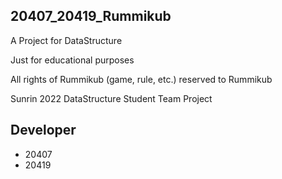 ## 20407_20419_Rummikub

A Project for DataStructure

Just for educational purposes

All rights of Rummikub (game, rule, etc.) reserved to Rummikub


Sunrin 2022 DataStructure Student Team Project

## Developer
 - 20407
 - 20419
